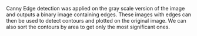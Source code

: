 Canny Edge detection was applied on the gray scale version of the image and outputs a binary image containing edges. These images with edges can then be used to detect contours and plotted on the original image. We can also sort the contours by area to get only the most significant ones.
